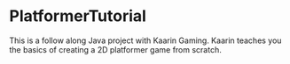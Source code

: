 # PlatformerTutorial
This is a follow along Java project with Kaarin Gaming. Kaarin
teaches you the basics of creating a 2D platformer game from scratch.
